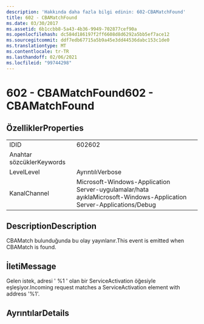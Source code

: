 ```yaml
---
description: 'Hakkında daha fazla bilgi edinin: 602-CBAMatchFound'
title: 602 - CBAMatchFound
ms.date: 03/30/2017
ms.assetid: 6b1ccbb8-5a43-4b36-9949-702877cef90a
ms.openlocfilehash: dc584d186197f2ff6608d8d6292a5bb5ef7ace12
ms.sourcegitcommit: ddf7edb67715a5b9a45e3dd44536dabc153c1de0
ms.translationtype: MT
ms.contentlocale: tr-TR
ms.lasthandoff: 02/06/2021
ms.locfileid: "99744298"
---
```

# <a name="602---cbamatchfound"></a><span data-ttu-id="ea712-103">602 - CBAMatchFound</span><span class="sxs-lookup"><span data-stu-id="ea712-103">602 - CBAMatchFound</span></span>

## <a name="properties"></a><span data-ttu-id="ea712-104">Özellikler</span><span class="sxs-lookup"><span data-stu-id="ea712-104">Properties</span></span>  
  
|||  
|-|-|  
|<span data-ttu-id="ea712-105">ID</span><span class="sxs-lookup"><span data-stu-id="ea712-105">ID</span></span>|<span data-ttu-id="ea712-106">602</span><span class="sxs-lookup"><span data-stu-id="ea712-106">602</span></span>|  
|<span data-ttu-id="ea712-107">Anahtar sözcükler</span><span class="sxs-lookup"><span data-stu-id="ea712-107">Keywords</span></span>||  
|<span data-ttu-id="ea712-108">Level</span><span class="sxs-lookup"><span data-stu-id="ea712-108">Level</span></span>|<span data-ttu-id="ea712-109">Ayrıntılı</span><span class="sxs-lookup"><span data-stu-id="ea712-109">Verbose</span></span>|  
|<span data-ttu-id="ea712-110">Kanal</span><span class="sxs-lookup"><span data-stu-id="ea712-110">Channel</span></span>|<span data-ttu-id="ea712-111">Microsoft-Windows-Application Server-uygulamalar/hata ayıkla</span><span class="sxs-lookup"><span data-stu-id="ea712-111">Microsoft-Windows-Application Server-Applications/Debug</span></span>|  
  
## <a name="description"></a><span data-ttu-id="ea712-112">Description</span><span class="sxs-lookup"><span data-stu-id="ea712-112">Description</span></span>  

 <span data-ttu-id="ea712-113">CBAMatch bulunduğunda bu olay yayınlanır.</span><span class="sxs-lookup"><span data-stu-id="ea712-113">This event is emitted when CBAMatch is found.</span></span>  
  
## <a name="message"></a><span data-ttu-id="ea712-114">İleti</span><span class="sxs-lookup"><span data-stu-id="ea712-114">Message</span></span>  

 <span data-ttu-id="ea712-115">Gelen istek, adresi ' %1 ' olan bir ServiceActivation öğesiyle eşleşiyor.</span><span class="sxs-lookup"><span data-stu-id="ea712-115">Incoming request matches a ServiceActivation element with address '%1'.</span></span>  
  
## <a name="details"></a><span data-ttu-id="ea712-116">Ayrıntılar</span><span class="sxs-lookup"><span data-stu-id="ea712-116">Details</span></span>
